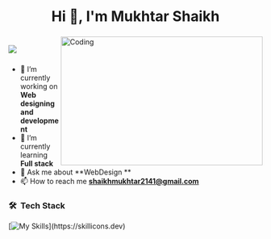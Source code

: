 <h1 align="center">Hi 👋, I'm Mukhtar Shaikh</h1>
<h3 align="center"></h3>
    
<img src="https://user-images.githubusercontent.com/74038190/212748830-4c709398-a386-4761-84d7-9e10b98fbe6e.gif" align="right" alt="Coding" width="400" height="255">
<br>

<a href="https://github.com/3885M/github-profile-views-counter">
    <img src="https://komarev.com/ghpvc/?username=3885M&style=for-the-badge">
</a>

<h3></h3>

-   🔭 I’m currently working on **Web designing and development**
-   🌱 I’m currently learning **Full stack**
-   💬 Ask me about **WebDesign **
-   📫 How to reach me **shaikhmukhtar2141@gmail.com**


### 🛠 &nbsp;Tech Stack

[![My Skills](https://skillicons.dev/icons?i=html,css,bootstrap,git,github,js,jquery,ai,nodejs,mongodb,express,vscode,postman,npm,)](https://skillicons.dev)

<!--<img height="50px" src="" /> 
### 🔥 &nbsp; My Stats :

<a href="https://github.com/3885M">
  <img height=180em align="left" src="https://github-readme-stats.vercel.app/api/top-langs?username=deepk2891&layout=compact&langs_count=8&theme=tokyonight" />
</a> 
<a href="https://github.com/3885M">
  <img height=180em src="https://github-readme-streak-stats.herokuapp.com/?user=deepk2891&layout=compact&langs_count=8&theme=tokyonight" />
</a>->

### Show some ❤️ by starring some of the repositories!
